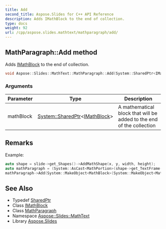 ```yaml
---
title: Add
second_title: Aspose.Slides for C++ API Reference
description: Adds IMathBlock to the end of collection.
type: docs
weight: 92
url: /cpp/aspose.slides.mathtext/mathparagraph/add/
---
```

## MathParagraph::Add method


Adds [IMathBlock](../../imathblock/) to the end of collection.

```cpp
void Aspose::Slides::MathText::MathParagraph::Add(System::SharedPtr<IMathBlock> mathBlock) override
```


### Arguments

| Parameter | Type | Description |
| --- | --- | --- |
| mathBlock | [System::SharedPtr](../../../system/sharedptr/)\<[IMathBlock](../../imathblock/)\> | A mathematical block that will be added to the end of the collection |
## Remarks



Example: 
```cpp
auto shape = slide->get_Shapes()->AddMathShape(x, y, width, height);
auto mathParagraph = (System::AsCast<MathPortion>(shape->get_TextFrame()->get_Paragraphs()->idx_get(0)->get_Portions()->idx_get(0)))->get_MathParagraph();
mathParagraph->Add(System::MakeObject<MathBlock>(System::MakeObject<MathematicalText>(u"x")));
```

## See Also

* Typedef [SharedPtr](../../../system/sharedptr/)
* Class [IMathBlock](../../imathblock/)
* Class [MathParagraph](../)
* Namespace [Aspose::Slides::MathText](../../)
* Library [Aspose.Slides](../../../)
